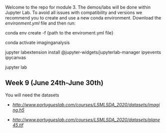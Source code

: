 Welcome to the repo for module 3. The demos/labs will be done within Jupyter Lab. To avoid all issues with compatibility and versions we recommend you to create and use a new conda environment. Download the *environment.yml* file and then run:

conda env create -f {path to the enviroment.yml file}

conda activate imaginganalysis

jupyter labextension install @jupyter-widgets/jupyterlab-manager ipyevents ipycanvas

jupyter lab

## Week 9 (June 24th-June 30th)

You will need the datasets 

- *http://www.portugueslab.com/courses/LSMLSDA_2020/datasets/imaging.h5*

- *http://www.portugueslab.com/courses/LSMLSDA_2020/datasets/plane45.tif*
